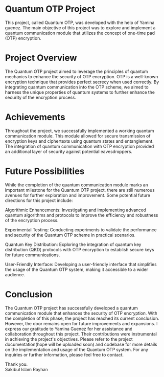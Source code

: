 # Quantum OTP Project
This project, called Quantum OTP, was developed with the help of Yamina guenez. The main objective of this project was to explore and implement a quantum communication module that utilizes the concept of one-time pad (OTP) encryption.

# Project Overview
The Quantum OTP project aimed to leverage the principles of quantum mechanics to enhance the security of OTP encryption. OTP is a well-known encryption technique that provides perfect secrecy when used correctly. By integrating quantum communication into the OTP scheme, we aimed to harness the unique properties of quantum systems to further enhance the security of the encryption process.

# Achievements
Throughout the project, we successfully implemented a working quantum communication module. This module allowed for secure transmission of encryption keys and ciphertexts using quantum states and entanglement. The integration of quantum communication with OTP encryption provided an additional layer of security against potential eavesdroppers.

# Future Possibilities
While the completion of the quantum communication module marks an important milestone for the Quantum OTP project, there are still numerous avenues for further exploration and improvement. Some potential future directions for this project include:

Algorithmic Enhancements: Investigating and implementing advanced quantum algorithms and protocols to improve the efficiency and robustness of the encryption process.

Experimental Testing: Conducting experiments to validate the performance and security of the Quantum OTP scheme in practical scenarios.

Quantum Key Distribution: Exploring the integration of quantum key distribution (QKD) protocols with OTP encryption to establish secure keys for future communications.

User-Friendly Interface: Developing a user-friendly interface that simplifies the usage of the Quantum OTP system, making it accessible to a wider audience.

# Conclusion
The Quantum OTP project has successfully developed a quantum communication module that enhances the security of OTP encryption. With the completion of this phase, the project has reached its current conclusion. However, the door remains open for future improvements and expansions. I express our gratitude to Yamina Guenez for her assistance and collaboration throughout this project. Their contributions were instrumental in achieving the project's objectives. Please refer to the project documentation(hope will be uploaded soon) and codebase for more details on the implementation and usage of the Quantum OTP system. For any inquiries or further information, please feel free to contact.

Thank you. <br>
Sakibul Islam Rayhan
